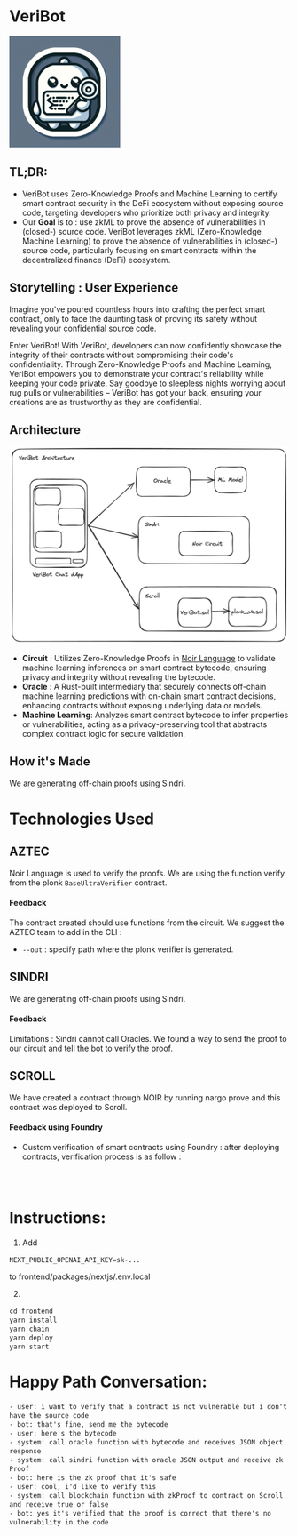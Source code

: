 # VeriBot


<img src="./docs/LOGO.png" alt="Logo" width="200" />


## TL;DR: 


- VeriBot uses Zero-Knowledge Proofs and Machine Learning to certify smart contract security in the DeFi ecosystem without exposing source code, targeting developers who prioritize both privacy and integrity.
- Our **Goal** is to : use zkML to prove the absence of vulnerabilities in (closed-) source code. VeriBot leverages zkML (Zero-Knowledge Machine Learning) to prove the absence of vulnerabilities in (closed-) source code, particularly focusing on smart contracts within the decentralized finance (DeFi) ecosystem.

## Storytelling : User Experience 


Imagine you've poured countless hours into crafting the perfect smart contract, only to face the daunting task of proving its safety without revealing your confidential source code.

Enter VeriBot! With VeriBot, developers can now confidently showcase the integrity of their contracts without compromising their code's confidentiality. Through Zero-Knowledge Proofs and Machine Learning, VeriBot empowers you to demonstrate your contract's reliability while keeping your code private. Say goodbye to sleepless nights worrying about rug pulls or vulnerabilities – VeriBot has got your back, ensuring your creations are as trustworthy as they are confidential.

## Architecture 

<img src="./docs/architecture.png" alt="Logo" width="700" />


- **Circuit** : Utilizes Zero-Knowledge Proofs in [Noir Language](https://noir-lang.org/docs/getting_started/installation/) to validate machine learning inferences on smart contract bytecode, ensuring privacy and integrity without revealing the bytecode.
- **Oracle** : A Rust-built intermediary that securely connects off-chain machine learning predictions with on-chain smart contract decisions, enhancing contracts without exposing underlying data or models.
- **Machine Learning**: Analyzes smart contract bytecode to infer properties or vulnerabilities, acting as a privacy-preserving tool that abstracts complex contract logic for secure validation.

## How it's Made

We are generating off-chain proofs using Sindri.


# Technologies Used


## AZTEC 

Noir Language is used to verify the proofs. We are using the function verify from the plonk ```BaseUltraVerifier``` contract. 

#### Feedback 

The contract created should use functions from the circuit. We suggest the AZTEC team to add in the CLI : 

- ```--out``` : specify path where the plonk verifier is generated. 

## SINDRI 

We are generating off-chain proofs using Sindri. 

#### Feedback 
Limitations : Sindri cannot call Oracles. We found a way to send the proof to our circuit and tell the bot to verify the proof. 

## SCROLL 

We have created a contract through NOIR by running nargo prove and this contract was deployed to Scroll. 


#### Feedback using Foundry 
- Custom verification of smart contracts using Foundry : after deploying contracts, verification process is as follow :
```

    
``` 



# Instructions:

1. Add 
```
NEXT_PUBLIC_OPENAI_API_KEY=sk-...
```

to frontend/packages/nextjs/.env.local

2. 

```
cd frontend
yarn install
yarn chain
yarn deploy
yarn start
```

# Happy Path Conversation:
```
- user: i want to verify that a contract is not vulnerable but i don't have the source code
- bot: that's fine, send me the bytecode
- user: here's the bytecode
- system: call oracle function with bytecode and receives JSON object response
- system: call sindri function with oracle JSON output and receive zk Proof
- bot: here is the zk proof that it's safe
- user: cool, i'd like to verify this
- system: call blockchain function with zkProof to contract on Scroll and receive true or false
- bot: yes it's verified that the proof is correct that there's no vulnerability in the code
```

